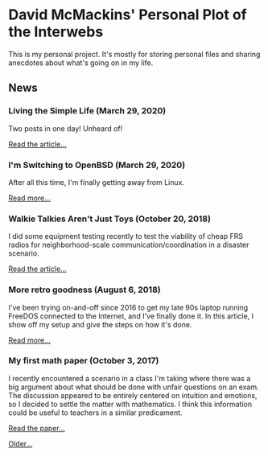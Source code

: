 <title>Dave's World</title>

David McMackins' Personal Plot of the Interwebs
===============================================

This is my personal project. It's mostly for storing personal files and sharing 
anecdotes about what's going on in my life.

News
----

### Living the Simple Life (March 29, 2020)

Two posts in one day! Unheard of!

[Read the article...](/articles/simple-life.html)

### I'm Switching to OpenBSD (March 29, 2020)

After all this time, I'm finally getting away from Linux.

[Read more...](/articles/openbsd.html)

### Walkie Talkies Aren't Just Toys (October 20, 2018)

I did some equipment testing recently to test the viability of cheap FRS radios
for neighborhood-scale communication/coordination in a disaster scenario.

[Read the article...](/articles/frs-test.html)

### More retro goodness (August 6, 2018)

I've been trying on-and-off since 2016 to get my late 90s laptop running
FreeDOS connected to the Internet, and I've finally done it. In this article, I
show off my setup and give the steps on how it's done.

[Read more...](/stories/dos-slip.html)

### My first math paper (October 3, 2017)

I recently encountered a scenario in a class I'm taking where there was a big
argument about what should be done with unfair questions on an exam. The
discussion appeared to be entirely centered on intuition and emotions, so I
decided to settle the matter with mathematics. I think this information could
be useful to teachers in a similar predicament.

[Read the paper...](/res/papers/question-deletion.pdf)

[Older...](/newsarchive.html)
